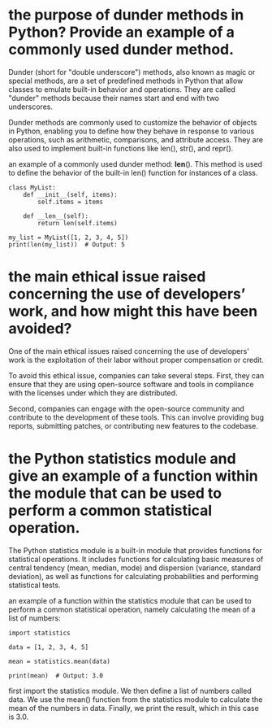 # the purpose of dunder methods in Python? Provide an example of a commonly used dunder method.
Dunder (short for "double underscore") methods, also known as magic or special methods, are a set of predefined methods in Python that allow classes to emulate built-in behavior and operations. They are called "dunder" methods because their names start and end with two underscores.

Dunder methods are commonly used to customize the behavior of objects in Python, enabling you to define how they behave in response to various operations, such as arithmetic, comparisons, and attribute access. They are also used to implement built-in functions like len(), str(), and repr().


an example of a commonly used dunder method: __len__(). This method is used to define the behavior of the built-in len() function for instances of a class. 

    class MyList:
        def __init__(self, items):
            self.items = items

        def __len__(self):
            return len(self.items)

    my_list = MyList([1, 2, 3, 4, 5])
    print(len(my_list))  # Output: 5


# the main ethical issue raised concerning the use of developers’ work, and how might this have been avoided?

One of the main ethical issues raised concerning the use of developers' work is the exploitation of their labor without proper compensation or credit.

To avoid this ethical issue, companies can take several steps. First, they can ensure that they are using open-source software and tools in compliance with the licenses under which they are distributed. 

Second, companies can engage with the open-source community and contribute to the development of these tools. This can involve providing bug reports, submitting patches, or contributing new features to the codebase.

#  the Python statistics module and give an example of a function within the module that can be used to perform a common statistical operation.

The Python statistics module is a built-in module that provides functions for statistical operations. It includes functions for calculating basic measures of central tendency (mean, median, mode) and dispersion (variance, standard deviation), as well as functions for calculating probabilities and performing statistical tests.

an example of a function within the statistics module that can be used to perform a common statistical operation, namely calculating the mean of a list of numbers:

    import statistics

    data = [1, 2, 3, 4, 5]

    mean = statistics.mean(data)

    print(mean)  # Output: 3.0

first import the statistics module. We then define a list of numbers called data. We use the mean() function from the statistics module to calculate the mean of the numbers in data. Finally, we print the result, which in this case is 3.0.


